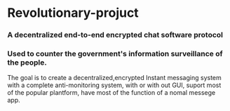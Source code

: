 # Revolutionary-projuct
### A decentralized end-to-end encrypted chat software protocol
### Used to counter the government's information surveillance of the people.
The goal is to create a decentralized,encrypted Instant messaging system with a complete anti-monitoring system, with or with out GUI, suport most of the popular plantform, have most of the function of a nomal messege app.
